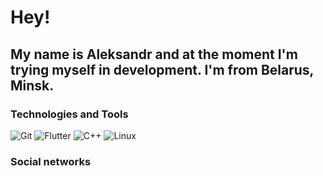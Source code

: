 # Hey!

## My name is Aleksandr and at the moment I'm trying myself in development. I'm from Belarus, Minsk.   

### Technologies and Tools  
![Git](https://img.shields.io/badge/-Git-1e1f26?style=for-the-badge&logo=Git)
![Flutter](https://img.shields.io/badge/-Flutter-1e1f26?style=for-the-badge&logo=appveyor)
![C++](https://img.shields.io/badge/-C++-1e1f26?style=for-the-badge&logo=C%2b%2b)
![Linux](https://img.shields.io/badge/-Linux-1e1f26?style=for-the-badge&logo=Linux)


### Social networks 